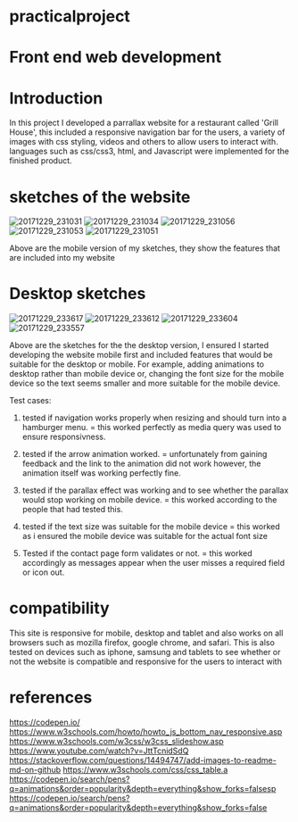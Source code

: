 # practicalproject 
# Front end web development 

# Introduction
 In this project I developed a parrallax website for a restaurant called 'Grill House', this included a responsive navigation bar for the users, a variety of images with css styling, videos and others to allow users to interact with. languages such as css/css3, html, and Javascript were implemented for the finished product. 
# sketches of the website

![20171229_231031](https://user-images.githubusercontent.com/18016581/34449298-c23c4178-ecee-11e7-9acf-15138de2fa2c.jpg)
![20171229_231034](https://user-images.githubusercontent.com/18016581/34449305-e341e38c-ecee-11e7-81a9-e1197d266d60.jpg)
![20171229_231056](https://user-images.githubusercontent.com/18016581/34449325-02dc14a6-ecef-11e7-84f0-2b5af651a882.jpg)
![20171229_231053](https://user-images.githubusercontent.com/18016581/34449349-2131be06-ecef-11e7-9fcd-d5f8765229fc.jpg)
![20171229_231051](https://user-images.githubusercontent.com/18016581/34449368-34dee712-ecef-11e7-948b-57a6b5dd9bfe.jpg)

Above are the mobile version of my sketches, they show the features that are included into my website

# Desktop sketches
![20171229_233617](https://user-images.githubusercontent.com/18016581/34449530-34329c94-ecf1-11e7-8116-dce0ca154229.jpg)
![20171229_233612](https://user-images.githubusercontent.com/18016581/34449534-462621b4-ecf1-11e7-93bf-c2fbf14a0623.jpg)
![20171229_233604](https://user-images.githubusercontent.com/18016581/34449549-572aa05c-ecf1-11e7-94ac-b1bfcf5f5a39.jpg)
![20171229_233557](https://user-images.githubusercontent.com/18016581/34449560-5e5219e6-ecf1-11e7-8c8e-b2d0b681b253.jpg)

Above are the sketches for the the desktop version, I ensured I started developing the website mobile first and included features that would be suitable for the desktop or mobile. For example, adding animations to desktop rather than mobile device or, changing the font size for the mobile device so the text seems smaller and more suitable for the mobile device.

Test cases:
1) tested if navigation works properly when resizing and should turn into a hamburger menu.
 = this worked perfectly as media query was used to ensure responsivness.
 
2) tested if the arrow animation worked.
= unfortunately from gaining feedback and the link to the animation did not work however, the animation itself was working perfectly fine.

3) tested if the parallax effect was working and to see whether the parallax would stop working on mobile device.
= this worked according to the people that had tested this.

4) tested if the text size was suitable for the mobile device
= this worked as i ensured the mobile device was suitable for the actual font size

5) Tested if the contact page form validates or not.
= this worked accordingly as messages appear when the user misses a required field or icon out.

# compatibility
This site is responsive for mobile, desktop and tablet and also works on all browsers such as mozilla firefox, google chrome, and safari.
This is also tested on devices such as iphone, samsung and tablets to see whether or not the website is compatible and responsive for the users to interact with

# references
https://codepen.io/
https://www.w3schools.com/howto/howto_js_bottom_nav_responsive.asp
https://www.w3schools.com/w3css/w3css_slideshow.asp
https://www.youtube.com/watch?v=JttTcnidSdQ
https://stackoverflow.com/questions/14494747/add-images-to-readme-md-on-github
https://www.w3schools.com/css/css_table.a
https://codepen.io/search/pens?q=animations&order=popularity&depth=everything&show_forks=falsesp
https://codepen.io/search/pens?q=animations&order=popularity&depth=everything&show_forks=false
